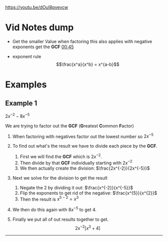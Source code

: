 https://youtu.be/dOuI8pvevcw
# Vid Notes dump 
* Get the smaller Value when factoring this also applies with negative exponents get the **GCF** [00:45](https://www.youtube.com/watch?app=desktop&v=dOuI8pvevcw#t=45.09272695994568)

*  exponent rule $$\frac{x^a}{x^b} = x^{a-b}$$
# Examples 

## Example 1 

$2x^{-2} - 8x^{-5}$

We are trying to factor out the **GCF** (**G**reatest **C**ommon **F**actor)
 
1. When factoring with negatives factor out the lowest number so $2x^{-5}$ 

2. To find out what's the result we have to divide each piece by the **GCF**. 
	1. First we will find the **GCF** which is $2x^{-2}$. 
	2. Then divide by that **GCF** individually starting with  $2x^{-2}$
	3. We then actually create the division:  $\frac{2x^{-2}}{2x^{-5}}$



3. Next we solve for the division to get the result 
	1. Negate the 2 by dividing it out: $\frac{x^{-2}}{x^{-5}}$
	2. Flip the exponents to get rid of the negative: $\frac{x^{5}}{x^{2}}$
	3. Then the result is $x^{5-2}=x^3$

4. We then do this again with $8x^{-5}$ to get $4$.

5. Finally we put all of out results together to get.
$$2x^{-2}[x^3+4]$$
---

